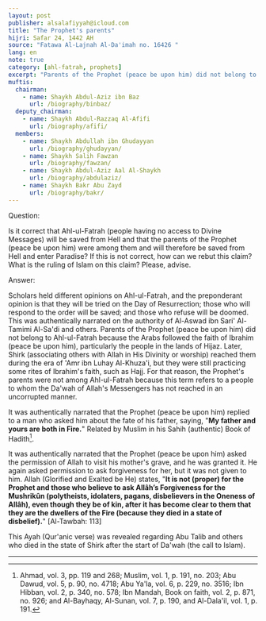 ```yaml
---
layout: post
publisher: alsalafiyyah@icloud.com
title: "The Prophet's parents"
hijri: Safar 24, 1442 AH
source: "Fatawa Al-Lajnah Al-Da'imah no. 16426 "
lang: en
note: true
category: [ahl-fatrah, prophets]
excerpt: "Parents of the Prophet (peace be upon him) did not belong to Ahl-ul-Fatrah because the Arabs followed the faith of Ibrahim (peace be upon him), particularly the people in the lands of Hijaz. Later, Shirk (associating others with Allah in His Divinity or worship) reached them during the era of 'Amr ibn Luhay Al-Khuza'i, but they were still practicing some rites of Ibrahim's faith, such as Hajj."
muftis:
  chairman: 
    - name: Shaykh Abdul-Aziz ibn Baz
      url: /biography/binbaz/
  deputy_chairman:
    - name: Shaykh Abdul-Razzaq Al-Afifi
      url: /biography/afifi/
  members: 
    - name: Shaykh Abdullah ibn Ghudayyan
      url: /biography/ghudayyan/
    - name: Shaykh Salih Fawzan
      url: /biography/fawzan/
    - name: Shaykh Abdul-Aziz Aal Al-Shaykh
      url: /biography/abdulaziz/
    - name: Shaykh Bakr Abu Zayd
      url: /biography/bakr/
---
```


Question:

Is it correct that Ahl-ul-Fatrah (people having no access to Divine Messages) will be saved from Hell and that the parents of the Prophet (peace be upon him) were among them and will therefore be saved from Hell and enter Paradise? If this is not correct, how can we rebut this claim? What is the ruling of Islam on this claim? Please, advise.

Answer: 

Scholars held different opinions on Ahl-ul-Fatrah, and the preponderant opinion is that they will be tried on the Day of Resurrection; those who will respond to the order will be saved; and those who refuse will be doomed. This was authentically narrated on the authority of Al-Aswad ibn Sari' Al-Tamimi Al-Sa'di and others. Parents of the Prophet (peace be upon him) did not belong to Ahl-ul-Fatrah because the Arabs followed the faith of Ibrahim (peace be upon him), particularly the people in the lands of Hijaz. Later, Shirk (associating others with Allah in His Divinity or worship) reached them during the era of 'Amr ibn Luhay Al-Khuza'i, but they were still practicing some rites of Ibrahim's faith, such as Hajj. For that reason, the Prophet's parents were not among Ahl-ul-Fatrah because this term refers to a people to whom the Da'wah of Allah's Messengers has not reached in an uncorrupted manner. 

It was authentically narrated that the Prophet (peace be upon him) replied to a man who asked him about the fate of his father, saying, "**My father and yours are both in Fire.**" Related by Muslim in his Sahih (authentic) Book of Hadith[^1]. 

It was authentically narrated that the Prophet (peace be upon him) asked the permission of Allah to visit his mother's grave, and he was granted it. He again asked permission to ask forgiveness for her, but it was not given to him. Allah (Glorified and Exalted be He) states, "**It is not (proper) for the Prophet and those who believe to ask Allâh’s Forgiveness for the Mushrikûn (polytheists, idolaters, pagans, disbelievers in the Oneness of Allâh), even though they be of kin, after it has become clear to them that they are the dwellers of the Fire (because they died in a state of disbelief).**" [Al-Tawbah: 113] 

This Ayah (Qur'anic verse) was revealed regarding Abu Talib and others who died in the state of Shirk after the start of Da'wah (the call to Islam).

---

[^1]: Ahmad, vol. 3, pp. 119 and 268; Muslim, vol. 1, p. 191, no. 203; Abu Dawud, vol. 5, p. 90, no. 4718; Abu Ya'la, vol. 6, p. 229, no. 3516; Ibn Hibban, vol. 2, p. 340, no. 578; Ibn Mandah, Book on faith, vol. 2, p. 871, no. 926; and Al-Bayhaqy, Al-Sunan, vol. 7, p. 190, and Al-Dala'il, vol. 1, p. 191.
